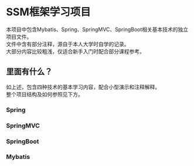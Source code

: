 # SSM框架学习项目
本项目中包含Mybatis、Spring、SpringMVC、SpringBoot相关基本技术的独立项目文件。  
文件中含有部分注释，源自于本人大学时自学的记录。  
大部分内容比较粗浅，仅适合新手入门时配合部分课程参考。  
## 里面有什么？
如上述，包含四种技术的基本学习内容，配合小型演示和注释解释。  
整个项目结构及如何参照见下方。  
### Spring

### SpringMVC

### SpringBoot

### Mybatis
